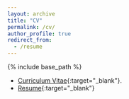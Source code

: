 ```yaml
---
layout: archive
title: "CV"
permalink: /cv/
author_profile: true
redirect_from:
  - /resume
---
```


{% include base_path %}

*  [Curriculum Vitae](/files/Vishwa_Shah_CV.pdf){:target="_blank"}.
*  [Resume](/files/Vishwa_Shah_Resume.pdf){:target="_blank"}
